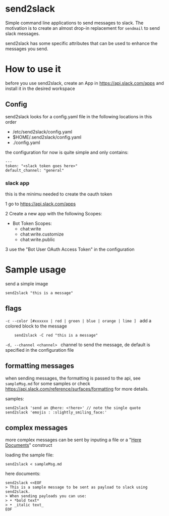 # send2slack

Simple command line applications to send messages to slack.
The motivation is to create an almost drop-in replacement for `sendmail` to send slack messages.

send2slack has some specific attributes that can be used to enhance the messages you send.

# How to use it

before you use send2slack, create an App in https://api.slack.com/apps and install it in the desired workspace

## Config
send2slack looks for a config.yaml file in the following locations in this order

   * /etc/send2slack/config.yaml
   * $HOME/.send2slack/config.yaml
   * ./config.yaml
   
the configuration for now is quite simple and only contains:

    ---
    token: "<slack token goes here>"
    default_channel: "general"
    
### slack app
this is the minimu needed to create the oauth token

1 go to https://api.slack.com/apps

2 Create a new app with the following Scopes:
  - Bot Token Scopes:
      - chat:write
      - chat:write.customize
      - chat:write.public
      
3 use the "Bot User OAuth Access Token" in the configuration 

# Sample usage

send a simple image

    send2slack "this is a message"
    
## flags


`-c --color [#xxxxxx | red | green | blue | orange | lime ] ` add a colored block to the message

        send2slack -C red "this is a message"

`-d, --channel <channel> `  channel to send the message, de default is specified in the configuration file

## formatting messages

when sending messages, the formatting is passed to the api, see `sampleMsg.md` for some samples or check 
https://api.slack.com/reference/surfaces/formatting for more details.

samples:

    send2slack 'send an @here: <!here>' // note the single quote
    send2slack 'emojis : :slightly_smiling_face:'
    
## complex messages

more complex messages can be sent by inputing a file or a "[Here Documents](https://tldp.org/LDP/abs/html/here-docs.html)" construct 

loading the sample file:

    send2slack < sampleMsg.md
    
here documents:

    send2slack <<EOF
    > This is a sample message to be sent as payload to slack using send2slack.
    > When sending payloads you can use: 
    > • *bold text*
    > • _italic text_
    EOF